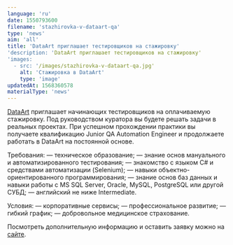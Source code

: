 ```yaml
---
language: 'ru'
date: 1550793600
filename: 'stazhirovka-v-dataart-qa'
type: 'news'
aim: 'all'
title: 'DataArt приглашает тестировщиков на стажировку'
'description: 'DataArt приглашает тестировщиков на стажировку'
'images:
  - src: '/images/stazhirovka-v-dataart-qa.jpg'
    alt: 'Стажировка в DataArt'
    type: 'image'
updatedAt: 1568360578
materialType: 'news'
---
```

[DataArt](https://vk.com/dataart) приглашает начинающих тестировщиков на оплачиваемую стажировку. Под руководством куратора вы будете решать задачи в реальных проектах. При успешном прохождении практики вы получаете квалификацию Junior QA Automation Engineer и продолжаете работать в DataArt на постоянной основе.

Требования: — техническое образование; — знание основ мануального и автоматизированного тестирования; — знакомство с языком С# и средствами автоматизации (Selenium); — навыки объектно-ориентированного программирования; — знание основ баз данных и навыки работы с MS SQL Server, Oracle, MySQL, PostgreSQL или другой СУБД; — английский не ниже Intermediate.

Условия: — корпоративные сервисы; — профессиональное развитие; — гибкий график; — добровольное медицинское страхование.

Посмотреть дополнительную информацию и оставить заявку можно на [сайте](www.dataart.ru/vacancy/qaa059).
